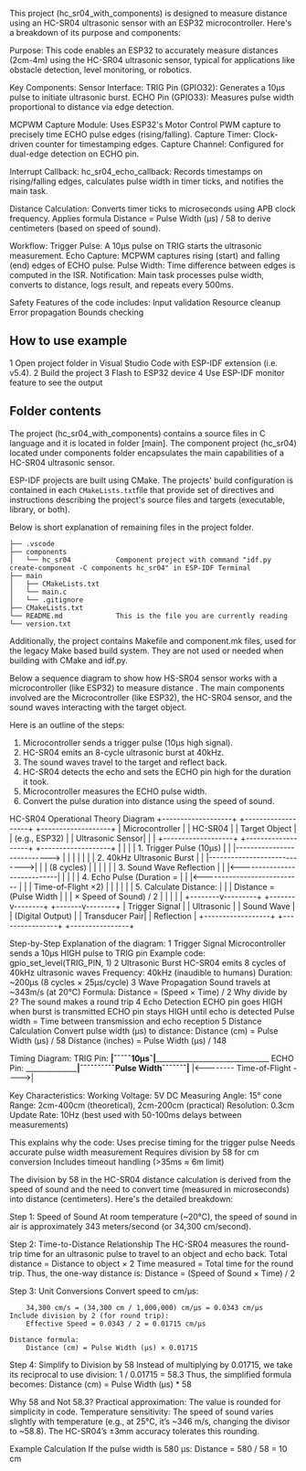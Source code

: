 This project (hc_sr04_with_components) is designed to measure distance using an HC-SR04 ultrasonic sensor with an ESP32 microcontroller. Here's a breakdown of its purpose and components:

Purpose:
This code enables an ESP32 to accurately measure distances (2cm-4m) using the HC-SR04 ultrasonic sensor, typical for applications like obstacle detection, level monitoring, or robotics.

Key Components:
Sensor Interface:
TRIG Pin (GPIO32): Generates a 10µs pulse to initiate ultrasonic burst.
ECHO Pin (GPIO33): Measures pulse width proportional to distance via edge detection.

MCPWM Capture Module:
Uses ESP32's Motor Control PWM capture to precisely time ECHO pulse edges (rising/falling).
Capture Timer: Clock-driven counter for timestamping edges.
Capture Channel: Configured for dual-edge detection on ECHO pin.

Interrupt Callback:
hc_sr04_echo_callback: Records timestamps on rising/falling edges, calculates pulse width in timer ticks, and notifies the main task.

Distance Calculation:
Converts timer ticks to microseconds using APB clock frequency.
Applies formula Distance = Pulse Width (µs) / 58 to derive centimeters (based on speed of sound).

Workflow:
Trigger Pulse: A 10µs pulse on TRIG starts the ultrasonic measurement.
Echo Capture: MCPWM captures rising (start) and falling (end) edges of ECHO pulse.
Pulse Width: Time difference between edges is computed in the ISR.
Notification: Main task processes pulse width, converts to distance, logs result, and repeats every 500ms.

Safety Features of the code includes:
    Input validation
    Resource cleanup
    Error propagation
    Bounds checking


## How to use example
1 Open project folder in Visual Studio Code with ESP-IDF extension (i.e. v5.4). 
2 Build the project
3 Flash to ESP32 device
4 Use ESP-IDF monitor feature to see the output

## Folder contents
The project (hc_sr04_with_components) contains a source files in C language and it is located in folder [main].  The component project (hc_sr04) located under components folder encapsulates the main capabilities of a HC-SR04 ultrasonic sensor.

ESP-IDF projects are built using CMake. The projects' build configuration is contained in each `CMakeLists.txt`file that provide set of directives and instructions describing the project's source files and targets (executable, library, or both). 

Below is short explanation of remaining files in the project folder.

```
├── .vscode
├── components
│   └── hc_sr04           Component project with command "idf.py create-component -C components hc_sr04" in ESP-IDF Terminal
├── main
│   ├── CMakeLists.txt
│   └── main.c
│   └── .gitignore
├── CMakeLists.txt
└── README.md             This is the file you are currently reading 
└── version.txt
```
Additionally, the project contains Makefile and component.mk files, used for the legacy Make based build system. 
They are not used or needed when building with CMake and idf.py.


Below a sequence diagram to show how HS-SR04 sensor works with a microcontroller (like ESP32) to measure distance . The main components involved are the Microcontroller (like ESP32), the HC-SR04 sensor, and the sound waves interacting with the target object.

Here is an outline of the steps:
1. Microcontroller sends a trigger pulse (10µs high signal).
2. HC-SR04 emits an 8-cycle ultrasonic burst at 40kHz.
3. The sound waves travel to the target and reflect back.
4. HC-SR04 detects the echo and sets the ECHO pin high for the duration it took.
5. Microcontroller measures the ECHO pulse width.
6. Convert the pulse duration into distance using the speed of sound.

HC-SR04 Operational Theory Diagram
+-------------------+          +-------------------+          +-------------------+
|  Microcontroller  |          |    HC-SR04        |          |    Target Object  |
|  (e.g., ESP32)    |          |  Ultrasonic Sensor|          |                   |
+-------------------+          +-------------------+          +-------------------+
         |                             |                             |
         | 1. Trigger Pulse (10µs)     |                             |
         |---------------------------> |                             |
         |                             |                             |
         |                             | 2. 40kHz Ultrasonic Burst   |
         |                             |---------------------------->|
         |                             |          (8 cycles)         |
         |                             |                             |
         |                             | 3. Sound Wave Reflection    |
         |                             |<----------------------------|
         |                             |                             |
         | 4. Echo Pulse (Duration =   |                             |
         |<--------------------------- |                             |
         |   Time-of-Flight ×2)        |                             |
         |                             |                             |
         | 5. Calculate Distance:      |                             |
         |    Distance = (Pulse Width  |                             |
         |    × Speed of Sound) / 2    |                             |
         |                             |                             |
+--------v---------+           +-------v--------+            +-------v--------+
| Trigger Signal   |           | Ultrasonic     |            | Sound Wave     |
| (Digital Output) |           | Transducer Pair|            | Reflection     |
+------------------+           +----------------+            +----------------+

Step-by-Step Explanation of the diagram:
1 Trigger Signal
    Microcontroller sends a 10µs HIGH pulse to TRIG pin
    Example code: gpio_set_level(TRIG_PIN, 1)
2 Ultrasonic Burst
    HC-SR04 emits 8 cycles of 40kHz ultrasonic waves
    Frequency: 40kHz (inaudible to humans)
    Duration: ~200µs (8 cycles × 25µs/cycle)
3 Wave Propagation
    Sound travels at ~343m/s (at 20°C)
    Formula: Distance = (Speed × Time) / 2
    Why divide by 2? The sound makes a round trip
4 Echo Detection
    ECHO pin goes HIGH when burst is transmitted
    ECHO pin stays HIGH until echo is detected
    Pulse width = Time between transmission and echo reception
5 Distance Calculation
    Convert pulse width (µs) to distance:
        Distance (cm) = Pulse Width (µs) / 58
        Distance (inches) = Pulse Width (µs) / 148

Timing Diagram:
TRIG Pin:  __|¯¯¯¯¯10µs¯|_________________________________
ECHO Pin:  ________________|¯¯¯¯¯¯¯¯¯¯Pulse Width¯¯¯¯¯¯¯|__
                           |<-------- Time-of-Flight ---->|

Key Characteristics:
Working Voltage: 5V DC
Measuring Angle: 15° cone
Range: 2cm-400cm (theoretical), 2cm-200cm (practical)
Resolution: 0.3cm
Update Rate: 10Hz (best used with 50-100ms delays between measurements)

This explains why the code:
Uses precise timing for the trigger pulse
Needs accurate pulse width measurement
Requires division by 58 for cm conversion
Includes timeout handling (>35ms ≈ 6m limit)   


The division by 58 in the HC-SR04 distance calculation is derived from the speed of sound and the need to convert time (measured in microseconds) into distance (centimeters). Here's the detailed breakdown:

Step 1: Speed of Sound
At room temperature (~20°C), the speed of sound in air is approximately 343 meters/second (or 34,300 cm/second).

Step 2: Time-to-Distance Relationship
The HC-SR04 measures the round-trip time for an ultrasonic pulse to travel to an object and echo back.
    Total distance = Distance to object × 2
    Time measured = Total time for the round trip.
Thus, the one-way distance is:
    Distance = (Speed of Sound × Time) / 2
 
Step 3: Unit Conversions
    Convert speed to cm/µs:

        34,300 cm/s = (34,300 cm / 1,000,000) cm/µs = 0.0343 cm/µs
    Include division by 2 (for round trip):
        Effective Speed = 0.0343 / 2 = 0.01715 cm/µs

    Distance formula:
        Distance (cm) = Pulse Width (µs) × 0.01715

Step 4: Simplify to Division by 58
Instead of multiplying by 0.01715, we take its reciprocal to use division:
    1 / 0.01715 = 58.3
Thus, the simplified formula becomes:
    Distance (cm) = Pulse Width (µs) * 58
 
Why 58 and Not 58.3?
    Practical approximation: The value is rounded for simplicity in code.
    Temperature sensitivity: The speed of sound varies slightly with temperature (e.g., at 25°C, it’s ~346 m/s, changing the divisor to ~58.8).
    The HC-SR04’s ±3mm accuracy tolerates this rounding.

Example Calculation
If the pulse width is 580 µs:
    Distance = 580 / 58 = 10 cm






